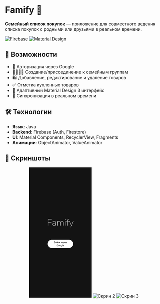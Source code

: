 # Famify 🛒

**Семейный список покупок** — приложение для совместного ведения списка покупок с родными или друзьями в реальном времени.

[![Firebase](https://img.shields.io/badge/Firebase-039BE5?logo=firebase)](https://firebase.google.com/)
[![Material Design](https://img.shields.io/badge/Material%20Design-3-757575?logo=material-design)](https://m3.material.io/)

## 📌 Возможности
- 🔐 Авторизация через Google
- 👨‍👩‍👧‍👦 Создание/присоединение к семейным группам
- 🛍️ Добавление, редактирование и удаление товаров
- ✅ Отметка купленных товаров
- 📱 Адаптивный Material Design 3 интерфейс
- 🔄 Синхронизация в реальном времени

## 🛠 Технологии
- **Язык**: Java
- **Backend**: Firebase (Auth, Firestore)
- **UI**: Material Components, RecyclerView, Fragments
- **Анимации**: ObjectAnimator, ValueAnimator

## 📱 Скриншоты
<p align="center">
  <img src="Screenshot_20250603-195257_famify.png" alt="Скрин 1" width="200"/>
  <img src="screenshots/screen2.png" alt="Скрин 2" width="200"/>
  <img src="screenshots/screen3.png" alt="Скрин 3" width="200"/>
</p>

